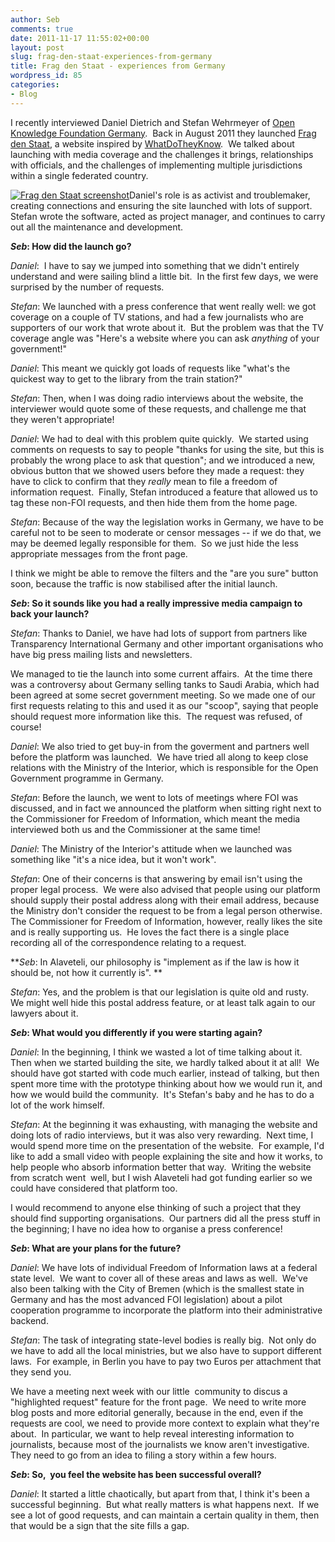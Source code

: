 ```yaml
---
author: Seb
comments: true
date: 2011-11-17 11:55:02+00:00
layout: post
slug: frag-den-staat-experiences-from-germany
title: Frag den Staat - experiences from Germany
wordpress_id: 85
categories:
- Blog
---
```


I recently interviewed Daniel Dietrich and Stefan Wehrmeyer of [Open Knowledge Foundation Germany](http://okfn.de).  Back in August 2011 they launched [Frag den Staat](https://fragdenstaat.de/), a website inspired by [WhatDoTheyKnow](http://www.whatdotheyknow.com/).  We talked about launching with media coverage and the challenges it brings, relationships with officials, and the challenges of implementing multiple jurisdictions within a single federated country.

[![Frag den Staat screenshot](http://blogs.mysociety.org/alaveteliorg/files/2011/11/fds.png)](http://blogs.mysociety.org/alaveteliorg/files/2011/11/fds.png)Daniel's role is as activist and troublemaker, creating connections and ensuring the site launched with lots of support. Stefan wrote the software, acted as project manager, and continues to carry out all the maintenance and development.

**_Seb_: How did the launch go?**

_Daniel_:  I have to say we jumped into something that we didn't entirely understand and were sailing blind a little bit.  In the first few days, we were surprised by the number of requests.

_Stefan_: We launched with a press conference that went really well: we got coverage on a couple of TV stations, and had a few journalists who are supporters of our work that wrote about it.  But the problem was that the TV coverage angle was "Here's a website where you can ask _anything_ of your government!"

_Daniel_: This meant we quickly got loads of requests like "what's the quickest way to get to the library from the train station?"

_Stefan_: Then, when I was doing radio interviews about the website, the interviewer would quote some of these requests, and challenge me that they weren't appropriate!

_Daniel_: We had to deal with this problem quite quickly.  We started using comments on requests to say to people "thanks for using the site, but this is probably the wrong place to ask that question"; and we introduced a new, obvious button that we showed users before they made a request: they have to click to confirm that they _really_ mean to file a freedom of information request.  Finally, Stefan introduced a feature that allowed us to tag these non-FOI requests, and then hide them from the home page.

_Stefan_: Because of the way the legislation works in Germany, we have to be careful not to be seen to moderate or censor messages -- if we do that, we may be deemed legally responsible for them.  So we just hide the less appropriate messages from the front page.

I think we might be able to remove the filters and the "are you sure" button soon, because the traffic is now stabilised after the initial launch.

**_Seb_: So it sounds like you had a really impressive media campaign to back your launch?**

_Stefan_: Thanks to Daniel, we have had lots of support from partners like Transparency International Germany and other important organisations who have big press mailing lists and newsletters.

We managed to tie the launch into some current affairs.  At the time there was a controversy about Germany selling tanks to Saudi Arabia, which had been agreed at some secret government meeting. So we made one of our first requests relating to this and used it as our "scoop", saying that people should request more information like this.  The request was refused, of course!

_Daniel_: We also tried to get buy-in from the goverment and partners well before the platform was launched.  We have tried all along to keep close relations with the Ministry of the Interior, which is responsible for the Open Government programme in Germany.

_Stefan_: Before the launch, we went to lots of meetings where FOI was discussed, and in fact we announced the platform when sitting right next to the Commissioner for Freedom of Information, which meant the media interviewed both us and the Commissioner at the same time!

_Daniel_: The Ministry of the Interior's attitude when we launched was something like "it's a nice idea, but it won't work".

_Stefan_: One of their concerns is that answering by email isn't using the proper legal process.  We were also advised that people using our platform should supply their postal address along with their email address, because the Ministry don't consider the request to be from a legal person otherwise.  The Commissioner for Freedom of Information, however, really likes the site and is really supporting us.  He loves the fact there is a single place recording all of the correspondence relating to a request.

**_Seb_: In Alaveteli, our philosophy is "implement as if the law is how it should be, not how it currently is". **

_Stefan_: Yes, and the problem is that our legislation is quite old and rusty.  We might well hide this postal address feature, or at least talk again to our lawyers about it.

**_Seb_: What would you differently if you were starting again?**

_Daniel_: In the beginning, I think we wasted a lot of time talking about it.  Then when we started building the site, we hardly talked about it at all!  We should have got started with code much earlier, instead of talking, but then spent more time with the prototype thinking about how we would run it, and how we would build the community.  It's Stefan's baby and he has to do a lot of the work himself.

_Stefan_: At the beginning it was exhausting, with managing the website and doing lots of radio interviews, but it was also very rewarding.  Next time, I would spend more time on the presentation of the website.  For example, I'd like to add a small video with people explaining the site and how it works, to help people who absorb information better that way.  Writing the website from scratch went  well, but I wish Alaveteli had got funding earlier so we could have considered that platform too.

I would recommend to anyone else thinking of such a project that they should find supporting organisations.  Our partners did all the press stuff in the beginning; I have no idea how to organise a press conference!

**_Seb_: What are your plans for the future?**

_Daniel_: We have lots of individual Freedom of Information laws at a federal state level.  We want to cover all of these areas and laws as well.  We've also been talking with the City of Bremen (which is the smallest state in Germany and has the most advanced FOI legislation) about a pilot cooperation programme to incorporate the platform into their administrative backend.

_Stefan_: The task of integrating state-level bodies is really big.  Not only do we have to add all the local ministries, but we also have to support different laws.  For example, in Berlin you have to pay two Euros per attachment that they send you.

We have a meeting next week with our little  community  to discus a "highlighted request" feature for the front  page.  We need to write more blog posts and more editorial generally,  because in the end, even if the requests are cool, we need to provide  more context to explain what they're about.  In particular, we want to  help reveal interesting information to journalists, because most of the  journalists we know aren't investigative. They need to go from an idea to  filing a story within a few hours.

**_Seb_: So,  you feel the website has been successful overall?**

_Daniel_: It started a little chaotically, but apart from that, I think it's been a successful beginning.  But what really matters is what happens next.  If we see a lot of good requests, and can maintain a certain quality in them, then that would be a sign that the site fills a gap.



